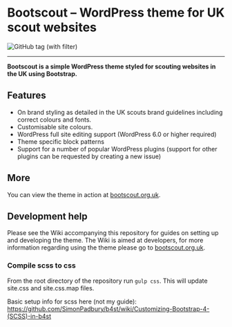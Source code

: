 # Bootscout – WordPress theme for UK scout websites

![GitHub tag (with filter)](https://img.shields.io/github/v/tag/JackFurby/Bootscout-theme?label=Version)


------------------

**Bootscout is a simple WordPress theme styled for scouting websites in the UK using Bootstrap.**

## Features

* On brand styling as detailed in the UK scouts brand guidelines including correct colours and fonts.
* Customisable site colours.
* WordPress full site editing support (WordPress 6.0 or higher required)
* Theme specific block patterns
* Support for a number of popular WordPress plugins (support for other plugins can be requested by creating a new issue)

## More

You can view the theme in action at [bootscout.org.uk](http://www.bootscout.org.uk).

## Development help

Please see the Wiki accompanying this repository for guides on setting up and developing the theme. The Wiki is aimed at developers, for more information regarding using the theme please go to [bootscout.org.uk](http://www.bootscout.org.uk).

### Compile scss to css

From the root directory of the repository run `gulp css`. This will update site.css and site.css.map files.

Basic setup info for scss here (not my guide): https://github.com/SimonPadbury/b4st/wiki/Customizing-Bootstrap-4-(SCSS)-in-b4st
